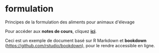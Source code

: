 # formulation

Principes de la formulation des aliments pour animaux d'élevage

Pour accéder aux **notes de cours**, cliquez [**ici**](https://rgoals.github.io/formulation/).

Ceci est un exemple de document basé sur R Markdown et **bookdown** (https://github.com/rstudio/bookdown), pour le rendre accessible en ligne.